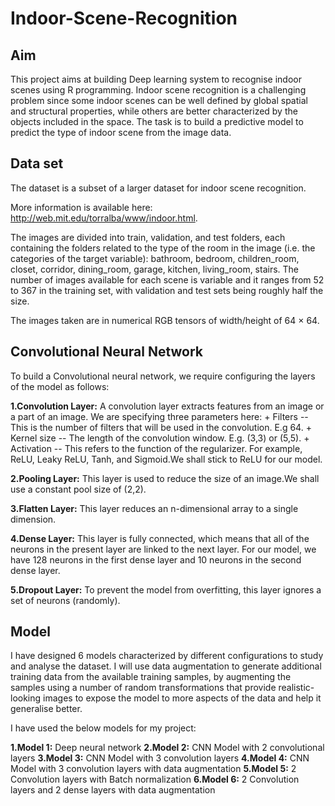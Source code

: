 # Indoor-Scene-Recognition

## Aim 
This project aims at building Deep learning system to recognise indoor scenes using R programming. Indoor scene recognition is a challenging problem since some indoor scenes can be well defined by global spatial and structural properties, while others are better characterized by the objects included in the space. The task is to build a predictive model to predict the type of indoor scene from the image data.

## Data set
The dataset is a subset of a larger dataset for indoor scene recognition. 

More information is available here: http://web.mit.edu/torralba/www/indoor.html.

The images are divided into train, validation, and test folders, each containing the folders related to the type of the room in the image (i.e. the categories of the target variable): bathroom, bedroom, children_room, closet, corridor, dining_room, garage, kitchen, living_room, stairs. The number of images available for each scene is variable and it ranges from 52 to 367 in the training set, with validation and test sets being roughly half the size.

The images taken are in numerical RGB tensors of width/height of 64 × 64.

## Convolutional Neural Network

To build a Convolutional neural network, we require configuring the layers of the model as follows:

**1.Convolution Layer:** A convolution layer extracts features from an image or a part of an image. We are specifying three parameters here: + Filters -- This is the number of filters that will be used in the convolution. E.g 64. + Kernel size -- The length of the convolution window. E.g. (3,3) or (5,5). + Activation -- This refers to the function of the regularizer. For example, ReLU, Leaky ReLU, Tanh, and Sigmoid.We shall stick to ReLU for our model.

**2.Pooling Layer:** This layer is used to reduce the size of an image.We shall use a constant pool size of (2,2).

**3.Flatten Layer:** This layer reduces an n-dimensional array to a single dimension.

**4.Dense Layer:** This layer is fully connected, which means that all of the neurons in the present layer are linked to the next layer. For our model, we have 128 neurons in the first dense layer and 10 neurons in the second dense layer.

**5.Dropout Layer:** To prevent the model from overfitting, this layer ignores a set of neurons (randomly).

## Model

I have designed 6 models characterized by different configurations to study and analyse the dataset. I will use data augmentation to generate additional training data from the available training samples, by augmenting the samples using a number of random transformations that provide realistic-looking images to expose the model to more aspects of the data and help it generalise better.  

I have used the below models for my project:

**1.Model 1:** Deep neural network
**2.Model 2:** CNN Model with 2 convolutional layers
**3.Model 3:** CNN Model with 3 convolution layers
**4.Model 4:** CNN Model with 3 convolution layers with data augmentation
**5.Model 5:** 2 Convolution layers with Batch normalization
**6.Model 6:** 2 Convolution layers and 2 dense layers with data augmentation
